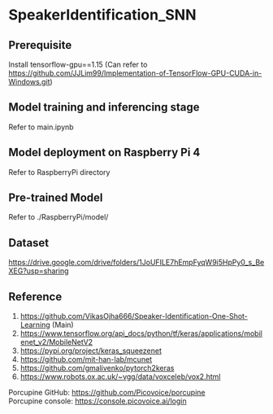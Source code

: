 # SpeakerIdentification_SNN

## Prerequisite
Install tensorflow-gpu==1.15 (Can refer to https://github.com/JJLim99/Implementation-of-TensorFlow-GPU-CUDA-in-Windows.git)

## Model training and inferencing stage
Refer to main.ipynb

## Model deployment on Raspberry Pi 4
Refer to RaspberryPi directory

## Pre-trained Model
Refer to ./RaspberryPi/model/

## Dataset
https://drive.google.com/drive/folders/1JoUFILE7hEmpFyqW9i5HpPy0_s_BeXEG?usp=sharing

## Reference
1. https://github.com/VikasOjha666/Speaker-Identification-One-Shot-Learning (Main) <br/>
2. https://www.tensorflow.org/api_docs/python/tf/keras/applications/mobilenet_v2/MobileNetV2 <br/>
3. https://pypi.org/project/keras_squeezenet <br/>
4. https://github.com/mit-han-lab/mcunet <br/>
5. https://github.com/gmalivenko/pytorch2keras <br/>
6. https://www.robots.ox.ac.uk/~vgg/data/voxceleb/vox2.html <br/> 

Porcupine GitHub: https://github.com/Picovoice/porcupine <br/>
Porcupine console: https://console.picovoice.ai/login <br/>
